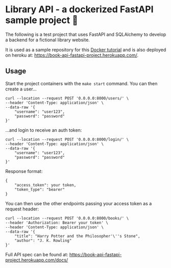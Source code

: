 # Library API - a dockerized FastAPI sample project 📖

The following is a test project that uses FastAPI and SQLAlchemy to develop a backend for a fictional library website. 

It is used as a sample repository for this [Docker tutorial](https://luisgc93.medium.com/docker-for-newbies-24601dfd1e6c) and is also deployed on heroku at: https://book-api-fastapi-project.herokuapp.com/.

## Usage
Start the project containers with the `make start` command. You can then create a user...


````
curl --location --request POST '0.0.0.0:8000/users/' \
--header 'Content-Type: application/json' \
--data-raw '{
    "username": "user123",
    "password": "password"
}'
````

...and login to receive an auth token:
````
curl --location --request POST '0.0.0.0:8000/login/' \
--header 'Content-Type: application/json' \
--data-raw '{
    "username": "user123",
    "password": "password"
}'
````

Response format:

````
{
    "access_token": your token,
    "token_type": "bearer"
}
````

You can then use the other endpoints passing your access token as a request header:

````
curl --location --request POST '0.0.0.0:8000/books/' \
--header 'Authorization: Bearer your token' \
--header 'Content-Type: application/json' \
--data-raw '{
    "title": "Harry Potter and the Philosopher'\''s Stone",
    "author": "J. K. Rowling"
}'
````

Full API spec can be found at:
https://book-api-fastapi-project.herokuapp.com/docs/

